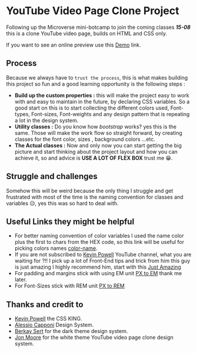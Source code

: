 # YouTube Video Page Clone Project

Following up the Microverse mini-botcamp to join the coming classes **_15-08_** this is a clone YouTube video page, builds on HTML and CSS only.

If you want to see an online preview use this [Demo](https://adel-gu.github.io/youtube-vido-page/) link.
## Process

Because we always have to `trust the process`, this is what makes building this project so fun and a good learning opportunity is the following steps :

- **Build up the custom properties :**  this will make the project easy to work with and easy to maintain in the future, by declaring CSS variables.
So a good start on this is to start collecting the different colors used, Font-types, Font-sizes, Font-weights and any design pattern that is repeating a lot in the design system.
- **Utility classes :** Do you know how _bootstrap_ works? yes this is the same.
Those will make the work flow so straight forward, by creating classes for the font color, sizes , background colors ...etc.
- **The Actual classes :** Now and only now you can start getting the big picture and start thinking about the project layout and how you can achieve it, so and advice is **USE A LOT OF FLEX BOX** trust me 😁.

## Struggle and challenges 
Somehow this will be weird because the only thing I struggle and get  frustrated with most of the time is the naming convention for classes and variables 😥, yes this was so hard to deal with.

## Useful Links they might be helpful
- For better naming convention of color variables I used the name color plus the first to chars from the HEX code, so this link will be useful for picking colors names  [color-name](https://www.color-name.com/).
- If you are not subscribed to [Kevin Powell](https://www.youtube.com/kepowob) YouTube channel, what you are waiting for ?!! I pick up a lot of Front-End tips and trick from him this guy is just amazing I highly recommend him, start with this [Just Amazing](https://www.youtube.com/watch?v=h3bTwCqX4ns)
- For padding and margins stick with using EM unit [PX to EM](https://www.w3schools.com/tags/ref_pxtoemconversion.asp) thank me later.
- For Font-Sizes stick with REM unit [PX to REM](https://nekocalc.com/px-to-rem-converter)

## Thanks and credit to

- [Kevin Powell](https://www.youtube.com/kepowob) the CSS KING.
- [Alessio Capponi](https://www.figma.com/@alessiocapponi) Design System.
- [Berkay Sert](https://www.figma.com/community/file/1039193156346432955) for the dark theme design system.
- [Jon Moore](https://www.figma.com/community/file/973755542437398956) for the white theme YouTube video page clone design system.
